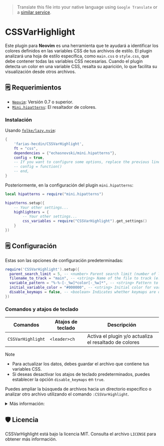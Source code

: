 > Translate this file into your native language using `Google Translate` or a [similar service](https://immersivetranslate.com).

# CSSVarHighlight

Este plugin para **Neovim** es una herramienta que te ayudará a identificar los colores definidos en las variables CSS de tus archivos de estilo. El plugin analizará una hoja de estilo específica, como `main.css` o `style.css`, que debe contener todas las variables CSS necesarias. Cuando el plugin detecta un color en una variable CSS, resalta su aparición, lo que facilita su visualización desde otros archivos.

## 🗒️ Requerimientos

* [`Neovim`](https://github.com/neovim/neovim): Versión 0.7 o superior.
* [`Mini.hipatterns`](https://github.com/echasnovski/mini.hipatterns): El resaltador de colores.

### Instalación

Usando [`folke/lazy.nvim`](https://github.com/folke/lazy.nvim):

```lua
{
    'farias-hecdin/CSSVarHighlight',
    ft = "css",
    dependencies = {"echasnovski/mini.hipatterns"},
    config = true,
    -- If you want to configure some options, replace the previous line with:
    -- config = function()
    -- end,
}
```

Posteriormente, en la configuración del plugin `mini.hipatterns`:

```lua
local hipatterns = require("mini.hipatterns")

hipatterns.setup({
    -- Your other settings...
    highlighters = {
        -- Your other settings...
        css_variables = require("CSSVarHighlight").get_settings()
    }
})
```

## 🗒️ Configuración

Estas son las opciones de configuración predeterminadas:

```lua
require('CSSVarHighlight').setup({
  parent_search_limit = 5, -- <number> Parent search limit (number of levels to search upwards).
  filename_to_track = "main", -- <string> Name of the file to track (e.g. "main" for main.css).
  variable_pattern = "%-%-[-_%w]*color[-_%w]*", -- <string> Pattern to search for variables containing "color".
  initial_variable_color = "#000000", -- <string> Initial color for variables (in hex format, e.g. "#000000" for black).
  disable_keymaps = false, -- <boolean> Indicates whether keymaps are disabled.
})
```

### Comandos y atajos de teclado

| Comandos           | Atajos de teclado | Descripción                         |
| -------------------|------------------ | ----------------------------------- |
| `CSSVarHighlight`  | `<leader>ch`      | Activa el plugin y/o actualiza el resaltado de colores |

>[!NOTE]
> * Para actualizar los datos, debes guardar el archivo que contiene tus variables CSS.
> * Si deseas desactivar los atajos de teclado predeterminados, puedes establecer la opción  `disable_keymaps` en `true`.

Puedes ampliar la búsqueda de archivos hacia un directorio específico o analizar otro archivo utilizando el comando `:CSSVarHighlight`.

<details>
<summary>Más información:</summary>

* Para buscar hacia arriba, utiliza la sintaxis `:CSSVarHighlight <filename> <attempt_limit>`, donde `<attempt_limit>` es el número de niveles que deseas buscar hacia arriba, comenzando desde el directorio actual, y `<filename>` es el nombre del archivo (sin incluir la extensión `*.css`). El plugin analizará cada nivel hasta encontrar el archivo deseado. Por ejemplo:

```sh
#-- Good
:CSSVarHighlight my_stylesheet 9

#-- Bad
:CSSVarHighlight my_stylesheet.css 9
:CSSVarHighlight "my_stylesheet.css" 9
```

* Para buscar en un directorio específico, utiliza la sintaxis `:CSSVarHighlight <filename> <path>`, donde `<path>` es la ruta del directorio en el que deseas realizar la búsqueda. Por ejemplo:

```sh
#-- Good
:CSSVarHighlight my_Stylesheet file/path/to/search
:CSSVarHighlight my_Stylesheet ../../file/path/to/search

#-- Bad
:CSSVarHighlight "my_Stylesheet" "file/path/to/search"
:CSSVarHighlight "my_Stylesheet" "file/path/to/search.css"
```

</details>

## 🛡️ Licencia

CSSVarHighlight está bajo la licencia MIT. Consulta el archivo `LICENSE` para obtener más información.
